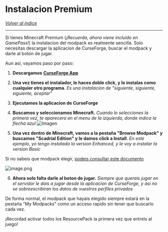 # Instalacion Premium

[*Volver al indice*](https://github.com/rudahee/SE-Guides/blob/main/Indice.md)

---

Si tienes Minecraft Premium (*¡Recuerda, ahora viene incluido en GamePass!*) la instalacion del modpack es realmente sencilla. Solo necesitas descargar la aplicacion de CurseForge, buscar el modpack y darle al boton de jugar.

Aun así, vayamos paso por paso:

1. **Descargamos** [**CurseForge App**](https://download.curseforge.com)

2. **Una vez tienes el instalador, le haces doble click, y lo instalas como cualquier otro programa**. *Es una instalacion de "siguiente, siguiente, siguiente, aceptar"*

3. **Ejecutamos la aplicacion de CurseForge**

4. **Buscamos y seleccionamos Minecraft.** *Cuando lo selecciones la primera vez, te aparecera en el menu de la izquierda, donde indica la flecha azul*
![Imagen](https://i.imgur.com/IuMNopy.png)

5. **Una vez dentro de Minecraft, vamos a la pestaña "Browse Modpack" y buscamos "Scadrial Edition" y le damos click a Install**. *En este ejemplo, yo tengo instalada la version Enhanced, y le voy a instalar la version Basic*

Si no sabeis que modpack elegir, [podeis consultar este documento](https://github.com/rudahee/SE-Guides/blob/main/Guias%20de%20Instalacion/modpacks.md)

![image.png](https://i.imgur.com/4C2wSTq.png)

6. **Ahora solo falta darle al boton de jugar.** *Siempre que querais jugar en el servidor le dais a jugar desde la aplicacion de CurseForge, y asi no se sobreescribiran los datos de vuestros perfiles privados*

De forma normal, el modpack que hayais elegido siempre estará en la pestaña "My Modpacks" como un acceso rapido sin tener que buscarlo cada vez.

¡Recordad activar todos los ResourcePack la primera vez que entreis al juego!